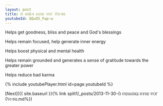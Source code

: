 ```yaml
---
layout: post
title: ଓଁ କାଭିଏ ନମାହ ୧୦୮ ଟିମଏସ
youtubeId: QQuO5_Fwp-w
---
```

 
 
Helps get goodness, bliss and peace and God's blessings
 
Helps remain focused, help generate inner energy 
 
Helps boost physical and mental health 
 
Helps remain grounded and generates a sense of gratitude towards the greater power 
 
Helps reduce bad karma
 
 
 
 


{% include youtubePlayer.html id=page.youtubeId %}
 
[Next]({{ site.baseurl }}{% link  split1/_posts/2013-11-30-ଓଁ ମହାଧନାୟ ନମାହ ୧୦୮ ଟିମଏସ.md%})
 
